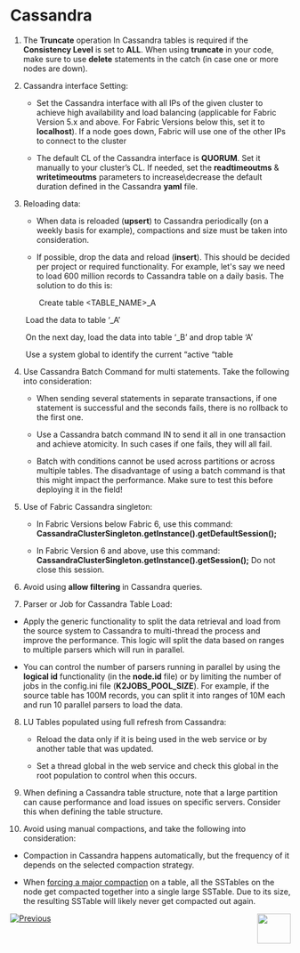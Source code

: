 # Cassandra

1. The **Truncate** operation In Cassandra tables is required if the **Consistency Level** is set to **ALL**. When using **truncate** in your code, make sure to use **delete** statements in the catch (in case one or more nodes are down).

2. Cassandra interface Setting: 

    * Set the Cassandra interface with all IPs of the given cluster to achieve high availability and load balancing (applicable for Fabric Version 5.x and above. For Fabric Versions below this, set it to **localhost**).  If a node goes down, Fabric will use one of the other IPs to connect to the cluster 

    * The default CL of the Cassandra interface is **QUORUM**. Set it manually to your cluster’s CL. If needed, set the **readtimeoutms** & **writetimeoutms** parameters to increase\decrease the default duration defined in the Cassandra **yaml** file.

3. Reloading data: 

    * When data is reloaded (**upsert**) to Cassandra periodically (on a weekly basis for example), compactions and size must be taken into consideration. 

    * If possible, drop the data and reload (**insert**). This should be decided per project or required functionality. For example, let's say we need to load 600 million records to Cassandra table on a daily basis. The solution to do this is: 

      ​			Create table <TABLE_NAME>_A

     ​			Load the data to table ‘_A’

     ​			On the next day, load the data into table ‘_B’ and drop table ‘A’

     ​			Use a system global to identify the current “active “table

4. Use Cassandra Batch Command for multi statements. Take the following into consideration: 

    * When sending several statements in separate transactions, if one statement is successful and the seconds fails, there is no rollback to the first one. 

    * Use a Cassandra batch command IN to send it all in one transaction and achieve atomicity. In such cases if one fails, they will all fail. 

    * Batch with conditions cannot be used across partitions or across multiple tables. The disadvantage of using a batch command is that this might impact the performance. Make sure to test this before deploying it in the field!

5. Use of Fabric Cassandra singleton:

    * In Fabric Versions below Fabric 6, use this command: **CassandraClusterSingleton.getInstance().getDefaultSession();**

    * In Fabric Version 6 and above, use this command:  **CassandraClusterSingleton.getInstance().getSession();**   Do not close this session.  

6. Avoid using **allow filtering** in Cassandra queries. 

7. Parser or Job for Cassandra Table Load:
    
* Apply the generic functionality to split the data retrieval and load from the source system to Cassandra to multi-thread the process and improve the performance. This logic will split the data based on ranges to multiple parsers which will run in parallel.
    
* You can control the number of parsers running in parallel by using the **logical id** functionality (in the **node.id** file) or by limiting the number of jobs in the config.ini file  (**K2JOBS_POOL_SIZE**). For example, if the source table has 100M records, you can split it into ranges of 10M each and run 10 parallel parsers to load the data.
    
8. LU Tables populated using full refresh from Cassandra:

    * Reload the data only if it is being used in the web service or by another table that was updated. 

    * Set a thread global in the web service and check this global in the root population to control when this occurs.

9. When defining a Cassandra table structure, note that a large partition can cause performance and load issues on specific servers. Consider this when defining the table structure.

10. Avoid using manual compactions, and take the following into consideration: 

   * Compaction in Cassandra happens automatically, but the frequency of it depends on the selected compaction strategy. 

   * When [forcing a major compaction](https://docs.datastax.com/en/dse/6.0/dse-admin/datastax_enterprise/tools/nodetool/toolsCompact.html) on a table, all the SSTables on the node get compacted together into a single large SSTable. Due to its size, the resulting SSTable will likely never get compacted out again. 


   [![Previous](/articles/images/Previous.png)](/articles/COE/Fabric_Implementation_Best_Practices/best_practice_LU_and_Tables.md) [<img align="right" width="60" height="54" src="/articles/images/Next.png">](/articles/COE/Fabric_Implementation_Best_Practices/best_practice_kafka.md)
